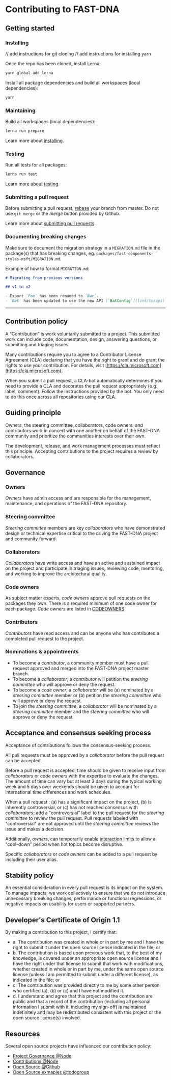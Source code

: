 # Contributing to FAST-DNA

## Getting started

### Installing

// add instructions for git cloning
// add instructions for installing yarn

Once the repo has been cloned, install Lerna:

```bash
yarn global add lerna
```

Install all package dependencies and build all workspaces (local dependencies):

```bash
yarn
```

### Maintaining

Build all workspaces (local dependencies):

```bash
lerna run prepare
```

Learn more about [installing](https://www.fast.design/docs/en/contributing/install).

### Testing

Run all tests for all packages:

```bash
lerna run test
```

Learn more about [testing](https://www.fast.design/docs/en/contributing/testing).

### Submitting a pull request

Before submitting a pull request, [rebase](https://www.atlassian.com/git/tutorials/merging-vs-rebasing) your branch from master. Do not use ``git merge`` or the *merge* button provided by Github.

Learn more about [submitting pull requests](https://www.fast.design/docs/en/contributing/working).

### Documenting breaking changes

Make sure to document the migration strategy in a `MIGRATION.md` file in the package(s) that has breaking changes, eg. `packages/fast-components-styles-msft/MIGRATION.md`.

Example of how to format `MIGRATION.md`:

```md
# Migrating from previous versions

## v1 to v2

- Export `Foo` has been renamed to `Bar`.
- `Bat` has been updated to use the new API [`BatConfig`](link/to/api).
```

---

## Contribution policy

A “Contribution” is work voluntarily submitted to a project. This submitted work can include code, documentation, design, answering questions, or submitting and triaging issues.

Many contributions require you to agree to a Contributor License Agreement (CLA) declaring that you have the right to grant and do grant the rights to use your contribution. For details, visit [https://cla.microsoft.com](https://cla.microsoft.com).

When you submit a pull request, a CLA-bot automatically determines if you need to provide a CLA and decorates the pull request appropriately (e.g., label, comment). Follow the instructions provided by the bot. You only need to do this once across all repositories using our CLA.

## Guiding principle

Owners, the steering committee, collaborators, code owners, and contributors work in concert with one another on behalf of the FAST-DNA community and prioritize the communities interests over their own.

The development, release, and work management processes must reflect this principle. Accepting contributions to the project requires a review by collaborators.

## Governance

### Owners

*Owners* have admin access and are responsible for the management, maintenance, and operations of the FAST-DNA repository.

### Steering committee

*Steering committee* members are key *collaborators* who have demonstrated design or technical expertise critical to the driving the FAST-DNA project and community forward.

### Collaborators

*Collaborators* have write access and have an active and sustained impact on the project and participate in triaging issues, reviewing code, mentoring, and working to improve the architectural quality.

### Code owners

As subject matter experts, *code owners* approve pull requests on the packages they own. There is a required minimum of one code owner for each package. *Code owners* are listed in [CODEOWNERS](.github/CODEOWNERS).

### Contributors

*Contributors* have read access and can be anyone who has contributed a completed pull request to the project.

### Nominations & appointments

* To become a *contributor*, a community member must have a pull request approved and merged into the FAST-DNA project master branch.
* To become a *collaborator*, a *contributor* will petition the *steering committee* who will approve or deny the request.
* To become a *code owner*, a *collaborator* will be (a) nominated by a *steering committee* member or (b) petition the *steering committee* who will approve or deny the request.
* To join the *steering committee*, a *collaborator* will be nominated by a *steering committee* member and the *steering committee* who will approve or deny the request.

## Acceptance and consensus seeking process

Acceptance of contributions follows the consensus-seeking process.

All pull requests must be approved by a *collaborator* before the pull request can be accepted.

Before a pull request is accepted, time should be given to receive input from *collaborators* or *code owners* with the expertise to evaluate the changes. The amount of time can vary but at least 3 days during the typical working week and 5 days over weekends should be given to account for international time differences and work schedules.

When a pull request : (a) has a significant impact on the project, (b) is inherently controversial, or (c) has not reached consensus with *collaborators*; add a "controversial" label to the pull request for the *steering committee* to review the pull request. Pull requests labeled with "controversial" are not approved until the *steering committee* reviews the issue and makes a decision.

Additionally, *owners*, can temporarily enable [interaction limits](https://help.github.com/articles/limiting-interactions-with-your-repository/) to allow a "cool-down" period when hot topics become disruptive.

Specific *collaborators* or *code owners*  can be added to a pull request by including their user alias.

## Stability policy

An essential consideration in every pull request is its impact on the system. To manage impacts, we work collectively to ensure that we do not introduce unnecessary breaking changes, performance or functional regressions, or negative impacts on usability for users or supported partners.

## Developer's Certificate of Origin 1.1

By making a contribution to this project, I certify that:

* a. The contribution was created in whole or in part by me and I have the right to submit it under the open source license indicated in the file; or
* b. The contribution is based upon previous work that, to the best of my knowledge, is covered under an appropriate open source license and I have the right under that license to submit that work with modifications, whether created in whole or in part by me, under the same open source license (unless I am permitted to submit under a different license), as indicated in the file; or
* c. The contribution was provided directly to me by some other person who certified (a), (b) or (c) and I have not modified it.
* d. I understand and agree that this project and the contribution are public and that a record of the contribution (including all personal information I submit with it, including my sign-off) is maintained indefinitely and may be redistributed consistent with this project or the open source license(s) involved.

## Resources

Several open source projects have influenced our contribution policy:

* [Project Governance @Node](https://nodejs.org/en/about/governance/)
* [Contributions @Node](https://github.com/nodejs/node/blob/master/CONTRIBUTING.md)
* [Open Source @Github](https://github.com/blog/2039-adopting-the-open-code-of-conduct)
* [Open Source exmaples @todogroup](https://github.com/todogroup/policies)
